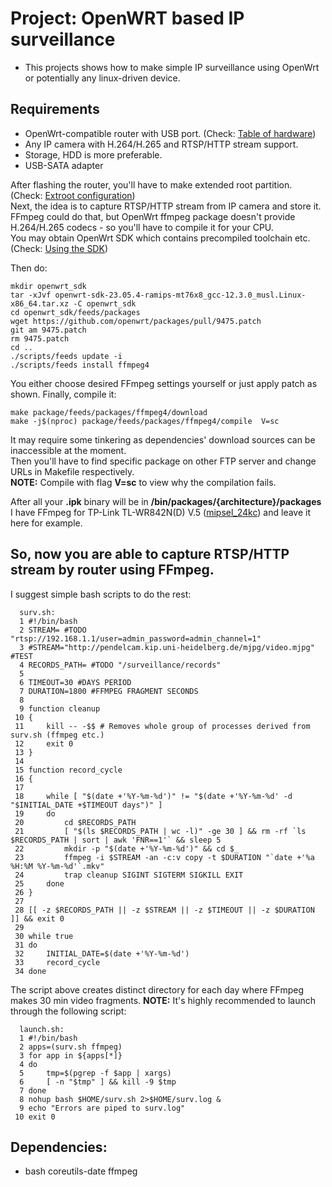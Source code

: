 # Project: OpenWRT based IP surveillance
- This projects shows how to make simple IP surveillance using OpenWrt or potentially any linux-driven device.
## Requirements
- OpenWrt-compatible router with USB port. (Check: [Table of hardware](https://openwrt.org/toh "OpenWrt - Hardware")) 
- Any IP camera with H.264/H.265 and RTSP/HTTP stream support.
- Storage, HDD is more preferable.
- USB-SATA adapter

After flashing the router, you'll have to make extended root partition. (Check: [Extroot configuration](https://openwrt.org/docs/guide-user/additional-software/extroot_configuration "OpenWrt - Extroot"))  
Next, the idea is to capture RTSP/HTTP stream from IP camera and store it.  
FFmpeg could do that, but OpenWrt ffmpeg package doesn't provide H.264/H.265 codecs - so you'll have to compile it for your CPU.  
You may obtain OpenWrt SDK which contains precompiled toolchain etc. (Check: [Using the SDK](https://openwrt.org/docs/guide-developer/toolchain/using_the_sdk "OpenWrt - SDK"))

Then do:
```console
mkdir openwrt_sdk
tar -xJvf openwrt-sdk-23.05.4-ramips-mt76x8_gcc-12.3.0_musl.Linux-x86_64.tar.xz -C openwrt_sdk
cd openwrt_sdk/feeds/packages
wget https://github.com/openwrt/packages/pull/9475.patch
git am 9475.patch
rm 9475.patch
cd ..
./scripts/feeds update -i
./scripts/feeds install ffmpeg4
```
You either choose desired FFmpeg settings yourself or just apply patch as shown.
Finally, compile it: 
```console
make package/feeds/packages/ffmpeg4/download
make -j$(nproc) package/feeds/packages/ffmpeg4/compile  V=sc
```
It may require some tinkering as dependencies' download sources can be inaccessible at the moment.  
Then you'll have to find specific package on other FTP server and change URLs in Makefile respectively.  
**NOTE:** Compile with flag **V=sc** to view why the compilation fails.  

After all your **.ipk** binary will be in **/bin/packages/{architecture}/packages**  
I have FFmpeg for TP-Link TL-WR842N(D) V.5 ([mipsel_24kc](https://openwrt.org/toh/hwdata/tp-link/tp-link_tl-wr842n_v5)) and leave it here for example.

## So, now you are able to capture RTSP/HTTP stream by router using FFmpeg.
I suggest simple bash scripts to do the rest:
```console
  surv.sh:
  1 #!/bin/bash
  2 STREAM= #TODO "rtsp://192.168.1.1/user=admin_password=admin_channel=1"
  3 #STREAM="http://pendelcam.kip.uni-heidelberg.de/mjpg/video.mjpg" #TEST
  4 RECORDS_PATH= #TODO "/surveillance/records"
  5
  6 TIMEOUT=30 #DAYS PERIOD
  7 DURATION=1800 #FFMPEG FRAGMENT SECONDS
  8
  9 function cleanup
 10 {
 11     kill -- -$$ # Removes whole group of processes derived from surv.sh (ffmpeg etc.)
 12     exit 0
 13 }
 14
 15 function record_cycle
 16 {
 17
 18     while [ "$(date +'%Y-%m-%d')" != "$(date +'%Y-%m-%d' -d "$INITIAL_DATE +$TIMEOUT days")" ]
 19     do
 20         cd $RECORDS_PATH
 21         [ "$(ls $RECORDS_PATH | wc -l)" -ge 30 ] && rm -rf `ls $RECORDS_PATH | sort | awk 'FNR==1'` && sleep 5
 22         mkdir -p "$(date +'%Y-%m-%d')" && cd $_
 23         ffmpeg -i $STREAM -an -c:v copy -t $DURATION "`date +'%a %H:%M %Y-%m-%d'`.mkv"
 24         trap cleanup SIGINT SIGTERM SIGKILL EXIT
 25     done
 26 }
 27
 28 [[ -z $RECORDS_PATH || -z $STREAM || -z $TIMEOUT || -z $DURATION ]] && exit 0
 29
 30 while true
 31 do
 32     INITIAL_DATE=$(date +'%Y-%m-%d')
 33     record_cycle
 34 done
```
The script above creates distinct directory for each day where FFmpeg makes 30 min video fragments.
**NOTE:** It's highly recommended to launch through the following script:
```console
  launch.sh:
  1 #!/bin/bash
  2 apps=(surv.sh ffmpeg)
  3 for app in ${apps[*]}
  4 do
  5     tmp=$(pgrep -f $app | xargs)
  6     [ -n "$tmp" ] && kill -9 $tmp
  7 done
  8 nohup bash $HOME/surv.sh 2>$HOME/surv.log &
  9 echo "Errors are piped to surv.log"
 10 exit 0
```

## Dependencies:
- bash coreutils-date ffmpeg
